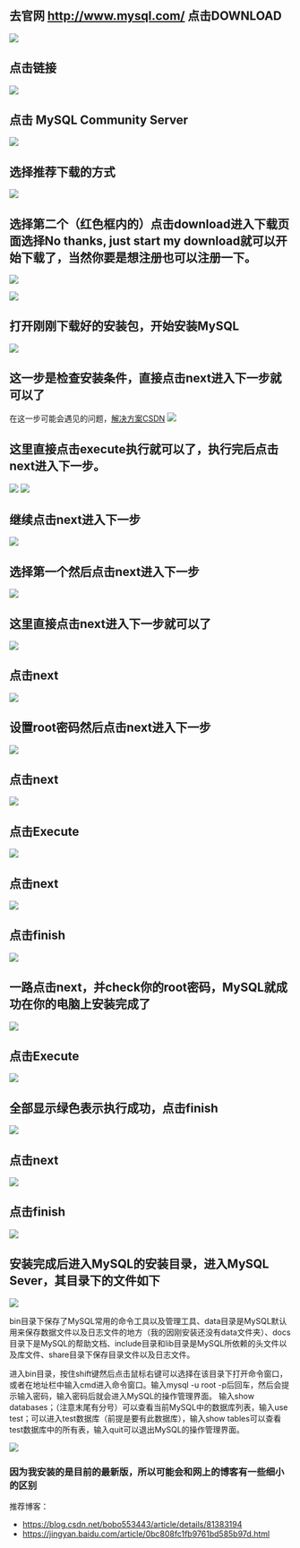 ## 去官网  http://www.mysql.com/  点击DOWNLOAD  
![](./picture/1.png)  

## 点击链接  
![](./picture/2.png)  

## 点击 MySQL Community Server  
![](./picture/3.png)  

## 选择推荐下载的方式
![](./picture/4.png)  

## 选择第二个（红色框内的）点击download进入下载页面选择No thanks, just start my download就可以开始下载了，当然你要是想注册也可以注册一下。 
![](./picture/5.png)  

![](./picture/6.png)  

## 打开刚刚下载好的安装包，开始安装MySQL

![](./picture/7.png)

## 这一步是检查安装条件，直接点击next进入下一步就可以了
在这一步可能会遇见的问题，[解决方案CSDN](https://blog.csdn.net/m0_37860933/article/details/81981663)
![](./picture/8.png)  

## 这里直接点击execute执行就可以了，执行完后点击next进入下一步。

![](./picture/9.png) 
![](./picture/10.png)  

## 继续点击next进入下一步
![](./picture/11.png)  

## 选择第一个然后点击next进入下一步

![](./picture/12.png)  

## 这里直接点击next进入下一步就可以了
![](./picture/13.png)  

## 点击next

![](./picture/14.png)  

## 设置root密码然后点击next进入下一步

![](./picture/15.png)  

## 点击next

![](./picture/16.png)  

## 点击Execute

![](./picture/17.png)  

## 点击next

![](./picture/18.png)  

## 点击finish

![](./picture/19.png)  

## 一路点击next，并check你的root密码，MySQL就成功在你的电脑上安装完成了

![](./picture/20.png)  

## 点击Execute 

![](./picture/21.png)  

## 全部显示绿色表示执行成功，点击finish

![](./picture/22.png)  

## 点击next

![](./picture/23.png)  

## 点击finish

![](./picture/24.png)  

## 安装完成后进入MySQL的安装目录，进入MySQL Sever，其目录下的文件如下

![](./picture/25.png)  

bin目录下保存了MySQL常用的命令工具以及管理工具、data目录是MySQL默认用来保存数据文件以及日志文件的地方（我的因刚安装还没有data文件夹）、docs目录下是MySQL的帮助文档、include目录和lib目录是MySQL所依赖的头文件以及库文件、share目录下保存目录文件以及日志文件。  

进入bin目录，按住shift键然后点击鼠标右键可以选择在该目录下打开命令窗口，或者在地址栏中输入cmd进入命令窗口。输入mysql -u root -p后回车，然后会提示输入密码，输入密码后就会进入MySQL的操作管理界面。 
输入show databases；（注意末尾有分号）可以查看当前MySQL中的数据库列表，输入use test；可以进入test数据库（前提是要有此数据库），输入show tables可以查看test数据库中的所有表，输入quit可以退出MySQL的操作管理界面。  

![](./picture/26.png)  


### 因为我安装的是目前的最新版，所以可能会和网上的博客有一些细小的区别  
推荐博客：
- https://blog.csdn.net/bobo553443/article/details/81383194
- https://jingyan.baidu.com/article/0bc808fc1fb9761bd585b97d.html